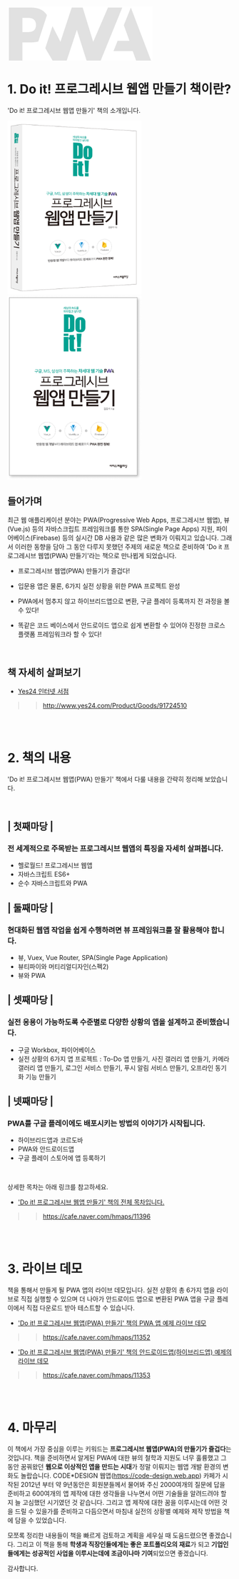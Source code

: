 <div style="margin-left: auto; margin-right: auto;"><img src="https://github.com/codedesign-webapp/pwa-about/blob/master/images/pwa-logo.png"></div>

# 1. Do it! 프로그레시브 웹앱 만들기 책이란?

'Do it! 프로그레시브 웹앱 만들기' 책의 소개입니다.

<img src="https://github.com/codedesign-webapp/pwa-about/blob/master/images/pwa-img-3d.png" width="300" height="389"><img src="https://github.com/codedesign-webapp/pwa-about/blob/master/images/pwa-img-flat.png" width="300" height="412">

## 들어가며

최근 웹 애플리케이션 분야는 PWA(Progressive Web Apps, 프로그레시브 웹앱), 뷰(Vue.js) 등의 자바스크립트 프레임워크를 통한 SPA(Single Page Apps) 지원, 파이어베이스(Firebase) 등의 실시간 DB 사용과 같은 많은 변화가 이뤄지고 있습니다. 그래서 이러한 동향을 담아 그 동안 다루지 못했던 주제의 새로운 책으로 준비하여 'Do it 프로그레시브 웹앱(PWA) 만들기'라는 책으로 만나뵙게 되었습니다. 

- 프로그레시브 웹앱(PWA) 만들기가 즐겁다!

- 입문용 앱은 물론, 6가지 실전 상황을 위한 PWA 프로젝트 완성

- PWA에서 멈추지 않고 하이브리드앱으로 변환, 구글 플레이 등록까지 전 과정을 볼 수 있다!

- 똑같은 코드 베이스에서 안드로이드 앱으로 쉽게 변환할 수 있어야 진정한 크로스 플랫폼 프레임워크라 할 수 있다!

<br>

## 책 자세히 살펴보기
- [Yes24 인터넷 서점](http://www.yes24.com/Product/Goods/91724510)
 >> http://www.yes24.com/Product/Goods/91724510

<br><br>

# 2. 책의 내용

'Do it! 프로그레시브 웹앱(PWA) 만들기' 책에서 다룰 내용을 간략히 정리해 보았습니다. 

<br>

## | 첫째마당 | 
 
### 전 세계적으로 주목받는 프로그레시브 웹앱의 특징을 자세히 살펴봅니다. 
- 헬로월드! 프로그레시브 웹앱
- 자바스크립트 ES6+
- 순수 자바스크립트와 PWA

## | 둘째마당 | 

### 현대화된 웹앱 작업을 쉽게 수행하려면 뷰 프레임워크를 잘 활용해야 합니다. 
- 뷰, Vuex, Vue Router, SPA(Single Page Application)
- 뷰티파이와 머티리얼디자인(스펙2)
- 뷰와 PWA

## | 셋째마당 | 

### 실전 응용이 가능하도록 수준별로 다양한 상황의 앱을 설계하고 준비했습니다.
- 구글 Workbox, 파이어베이스
- 실전 상황의 6가지 앱 프로젝트 : To-Do 앱 만들기, 사진 갤러리 앱 만들기, 카메라 갤러리 앱 만들기, 로그인 서비스 만들기, 푸시 알림 서비스 만들기, 오프라인 동기화 기능 만들기

## | 넷째마당 | 

### PWA를 구글 플레이에도 배포시키는 방법의 이야기가 시작됩니다. 
- 하이브리드앱과 코르도바
- PWA와 안드로이드앱
- 구글 플레이 스토어에 앱 등록하기

<br>

상세한 목차는 아래 링크를 참고하세요.

- ['Do it! 프로그레시브 웹앱 만들기' 책의 전체 목차입니다.](https://cafe.naver.com/hmaps/11396)
 >> https://cafe.naver.com/hmaps/11396


<br><br>

# 3. 라이브 데모

책을 통해서 만들게 될 PWA 앱의 라이브 데모입니다. 실전 상황의 총 6가지 앱을 라이브로 직접 실행할 수 있으며 더 나아가 안드로이드 앱으로 변환된 PWA 앱을 구글 플레이에서 직접 다운로드 받아 테스트할 수 있습니다. 

- ['Do it! 프로그레시브 웹앱(PWA) 만들기' 책의 PWA 앱 예제 라이브 데모](https://cafe.naver.com/hmaps/11352)
 >> https://cafe.naver.com/hmaps/11352

- ['Do it! 프로그레시브 웹앱(PWA) 만들기' 책의 안드로이드앱(하이브리드앱) 예제의 라이브 데모](https://cafe.naver.com/hmaps/11353)
 >> https://cafe.naver.com/hmaps/11353

<br><br>

# 4. 마무리

이 책에서 가장 중심을 이루는 키워드는 **프로그레시브 웹앱(PWA)의 만들기가 즐겁다**는 것입니다. 책을 준비하면서 알게된 PWA에 대한 뷰의 철학과 지원도 너무 훌륭했고 그 동안 꿈꿔왔던 **웹으로 이상적인 앱을 만드는 시대**가 정말 이뤄지는 웹앱 개발 환경의 변화도 놀랍습니다. CODE*DESIGN 웹앱(https://code-design.web.app) 카페가 시작된 2012년 부터 약 9년동안은 회원분들께서 물어봐 주신 2000여개의 질문에 답을 준비하고 600여개의 앱 제작에 대한 생각들을 나누면서 어떤 기술들을 알려드려야 할 지 늘 고심했던 시기였던 것 같습니다. 그리고 앱 제작에 대한 꿈을 이루시는데 어떤 것을 드릴 수 있을가를 준비하고 다듬으면서 마침내 실전의 상황별 예제와 제작 방법을 책에 담을 수 있었습니다. 

모쪼록 정리한 내용들이 책을 빠르게 검토하고 계획을 세우실 때 도움드렸으면 좋겠습니다. 그리고 이 책을 통해 **학생과 직장인들에게는 좋은 포트폴리오의 재료**가 되고 **기업인들에게는 성공적인 사업을 이루시는데에 조금이나마 기여**되었으면 좋겠습니다. 

감사합니다.
